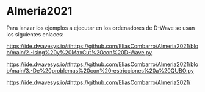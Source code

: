 # Almeria2021

Para lanzar los ejemplos a ejecutar en los ordenadores de D-Wave se usan los siguientes enlaces:

https://ide.dwavesys.io/#https://github.com/EliasCombarro/Almeria2021/blob/main/2.-Ising%20y%20MaxCut%20con%20D-Wave.py

https://ide.dwavesys.io/#https://github.com/EliasCombarro/Almeria2021/blob/main/3.-De%20problemas%20con%20restricciones%20a%20QUBO.py

https://ide.dwavesys.io/#https://github.com/EliasCombarro/Almeria2021/
